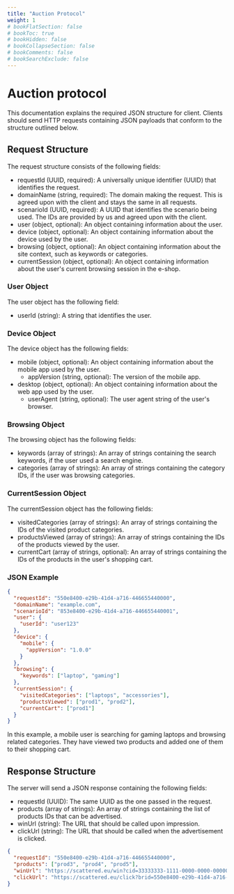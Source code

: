 ```yaml
---
title: "Auction Protocol"
weight: 1
# bookFlatSection: false
# bookToc: true
# bookHidden: false
# bookCollapseSection: false
# bookComments: false
# bookSearchExclude: false
---
```


# Auction protocol

This documentation explains the required JSON structure for client. Clients should send HTTP requests containing JSON payloads that conform to the structure outlined below.


## Request Structure

The request structure consists of the following fields:

- requestId (UUID, required): A universally unique identifier (UUID) that identifies the request.
- domainName (string, required): The domain making the request. This is agreed upon with the client and stays the same in all requests.
- scenarioId (UUID, required): A UUID that identifies the scenario being used. The IDs are provided by us and agreed upon with the client.
- user (object, optional): An object containing information about the user.
- device (object, optional): An object containing information about the device used by the user.
- browsing (object, optional): An object containing information about the site context, such as keywords or categories.
- currentSession (object, optional): An object containing information about the user's current browsing session in the e-shop.

### User Object

The user object has the following field:

- userId (string): A string that identifies the user.

### Device Object

The device object has the following fields:

- mobile (object, optional): An object containing information about the mobile app used by the user.
    - appVersion (string, optional): The version of the mobile app.
- desktop (object, optional): An object containing information about the web app used by the user.
    - userAgent (string, optional): The user agent string of the user's browser.

### Browsing Object

The browsing object has the following fields:

- keywords (array of strings): An array of strings containing the search keywords, if the user used a search engine.
- categories (array of strings): An array of strings containing the category IDs, if the user was browsing categories.

### CurrentSession Object

The currentSession object has the following fields:

- visitedCategories (array of strings): An array of strings containing the IDs of the visited product categories.
- productsViewed (array of strings): An array of strings containing the IDs of the products viewed by the user.
- currentCart (array of strings, optional): An array of strings containing the IDs of the products in the user's shopping cart.


### JSON Example

```json
{
  "requestId": "550e8400-e29b-41d4-a716-446655440000",
  "domainName": "example.com",
  "scenarioId": "853e8400-e29b-41d4-a716-446655440001",
  "user": {
    "userId": "user123"
  },
  "device": {
    "mobile": {
      "appVersion": "1.0.0"
    }
  },
  "browsing": {
    "keywords": ["laptop", "gaming"]
  },
  "currentSession": {
    "visitedCategories": ["laptops", "accessories"],
    "productsViewed": ["prod1", "prod2"],
    "currentCart": ["prod1"]
  }
}
```

In this example, a mobile user is searching for gaming laptops and browsing related categories. They have viewed two products and added one of them to their shopping cart.


## Response Structure

The server will send a JSON response containing the following fields:

- requestId (UUID): The same UUID as the one passed in the request.
- products (array of strings): An array of strings containing the list of products IDs that can be advertised.
- winUrl (string): The URL that should be called upon impression.
- clickUrl (string): The URL that should be called when the advertisement is clicked.

```json
{
  "requestId": "550e8400-e29b-41d4-a716-446655440000",
  "products": ["prod3", "prod4", "prod5"],
  "winUrl": "https://scattered.eu/win?cid=33333333-1111-0000-0000-000000000000&bidid=33333333-3333-3333-3333-333333333333&brid=321&impid=1234&prc=12.23&bid=434673",
  "clickUrl": "https://scattered.eu/click?brid=550e8400-e29b-41d4-a716-446655440000&lid=550e8400-e29b-41d4-a716-446655440000&prc=80"
}
```

